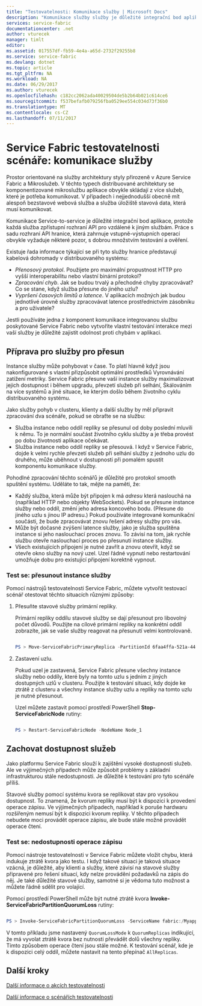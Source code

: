 ```yaml
---
title: "Testovatelnosti: Komunikace služby | Microsoft Docs"
description: "Komunikace služby služby je důležité integrační bod aplikace Service Fabric. Tento článek popisuje aspekty návrhu a testování techniky."
services: service-fabric
documentationcenter: .net
author: vturecek
manager: timlt
editor: 
ms.assetid: 017557df-fb59-4e4a-a65d-2732f29255b8
ms.service: service-fabric
ms.devlang: dotnet
ms.topic: article
ms.tgt_pltfrm: NA
ms.workload: NA
ms.date: 06/29/2017
ms.author: vturecek
ms.openlocfilehash: c182cc2062ada40029504de5b2b64b021c614ce6
ms.sourcegitcommit: f537befafb079256fba0529ee554c034d73f36b0
ms.translationtype: MT
ms.contentlocale: cs-CZ
ms.lasthandoff: 07/11/2017
---
```

# <a name="service-fabric-testability-scenarios-service-communication"></a>Service Fabric testovatelnosti scénáře: komunikace služby
Prostor orientované na služby architektury styly přirozeně v Azure Service Fabric a Mikroslužeb. V těchto typech distribuované architektury se komponentizované mikroslužbu aplikace obvykle skládají z více služeb, které je potřeba komunikovat. V případech i nejjednodušší obecně mít alespoň bezstavové webová služba a služba úložiště stavová data, která musí komunikovat.

Komunikace Service-to-service je důležité integrační bod aplikace, protože každá služba zpřístupní rozhraní API pro vzdálené k jiným službám. Práce s sadu rozhraní API hranice, která zahrnuje vstupně-výstupních operací obvykle vyžaduje některé pozor, s dobrou množstvím testování a ověření.

Existuje řada informace týkající se při tyto služby hranice představují kabelová dohromady v distribuovaného systému:

* *Přenosový protokol*. Použijete pro maximální propustnost HTTP pro vyšší interoperabilitu nebo vlastní binární protokol?
* *Zpracování chyb*. Jak se budou trvalý a přechodné chyby zpracovávat? Co se stane, když služba přesune do jiného uzlu?
* *Vypršení časových limitů a latence*. V aplikacích možných jak budou jednotlivé úrovně služby zpracovávat latence prostřednictvím zásobníku a pro uživatele?

Jestli používáte jedna z komponent komunikace integrovanou službu poskytované Service Fabric nebo vytvoříte vlastní testování interakce mezi vaší služby je důležité zajistit odolnost proti chybám v aplikaci.

## <a name="prepare-for-services-to-move"></a>Příprava pro služby pro přesun
Instance služby může pohybovat v čase. To platí hlavně když jsou nakonfigurované s vlastní přizpůsobit optimální prostředků Vyrovnávání zatížení metriky. Service Fabric přesune vaší instance služby maximalizovat jejich dostupnost i během upgradu, převzetí služeb při selhání, Škálováním na více systémů a jiné situace, ke kterým došlo během životního cyklu distribuovaného systému.

Jako služby pohyb v clusteru, klienty a další služby by měl připravit zpracování dva scénáře, pokud se obraťte se na službu:

* Služba instance nebo oddíl repliky se přesunul od doby poslední mluvili k němu. To je normální součást životního cyklu služby a je třeba provést po dobu životnosti aplikace očekávat.
* Služba instance nebo oddíl repliky se přesouvá. I když v Service Fabric, dojde k velmi rychle převzetí služeb při selhání služby z jednoho uzlu do druhého, může uběhnout v dostupnosti při pomalém spustit komponentu komunikace služby.

Pohodlné zpracování těchto scénářů je důležité pro protokol smooth spuštění systému. Uděláte to tak, mějte na paměti, že:

* Každý služba, která může být připojen k má *adresu* která naslouchá na (například HTTP nebo objekty WebSockets). Pokud se přesune instance služby nebo oddíl, změní jeho adresa koncového bodu. (Přesune do jiného uzlu s jinou IP adresu.) Pokud používáte integrované komunikační součásti, že bude zpracovávat znovu řešení adresy služby pro vás.
* Může být dočasné zvýšení latence služby, jako je služba spuštěna instance si jeho naslouchací proces znovu. To závisí na tom, jak rychle službu otevře naslouchací proces po přesunutí instance služby.
* Všech existujících připojení je nutné zavřít a znovu otevřít, když se otevře okno služby na nový uzel. Uzel řádné vypnutí nebo restartování umožňuje dobu pro existující připojení korektně vypnout.

### <a name="test-it-move-service-instances"></a>Test se: přesunout instance služby
Pomocí nástrojů testovatelnosti Service Fabric, můžete vytvořit testovací scénář otestovat těchto situacích různými způsoby:

1. Přesuňte stavové služby primární repliky.
   
    Primární repliky oddílu stavové služby se dají přesunout pro libovolný počet důvodů. Použijte na cílové primární repliky na konkrétní oddíl zobrazíte, jak se vaše služby reagovat na přesunutí velmi kontrolovaně.
   
    ```powershell
   
    PS > Move-ServiceFabricPrimaryReplica -PartitionId 6faa4ffa-521a-44e9-8351-dfca0f7e0466 -ServiceName fabric:/MyApplication/MyService
   
    ```
2. Zastavení uzlu.
   
    Pokud uzel je zastavená, Service Fabric přesune všechny instance služby nebo oddíly, které byly na tomto uzlu s jedním z jiných dostupných uzlů v clusteru. Použijte k testování situaci, kdy dojde ke ztrátě z clusteru a všechny instance služby uzlu a repliky na tomto uzlu je nutné přesunout.
   
    Uzel můžete zastavit pomocí prostředí PowerShell **Stop-ServiceFabricNode** rutiny:
   
    ```powershell
   
    PS > Restart-ServiceFabricNode -NodeName Node_1
   
    ```

## <a name="maintain-service-availability"></a>Zachovat dostupnost služeb
Jako platformu Service Fabric slouží k zajištění vysoké dostupnosti služeb. Ale ve výjimečných případech může způsobit problémy s základní infrastrukturou stále nedostupnosti. Je důležité k testování pro tyto scénáře příliš.

Stavové služby pomocí systému kvora se replikovat stav pro vysokou dostupnost. To znamená, že kvorum repliky musí být k dispozici k provedení operace zápisu. Ve výjimečných případech, například k poruše hardwaru rozšířeným nemusí být k dispozici kvorum repliky. V těchto případech nebudete moci provádět operace zápisu, ale bude stále možné provádět operace čtení.

### <a name="test-it-write-operation-unavailability"></a>Test se: nedostupnosti operace zápisu
Pomocí nástroje testovatelnosti v Service Fabric můžete vložit chybu, která indukuje ztrátě kvora jako testu. I když takové situaci je taková situace vzácná, je důležité, aby klienti a služby, které závisí na stavové služby připravené pro řešení situací, kdy nelze provádění požadavků na zápis do něj. Je také důležité stavové služby, samotné si je vědoma tuto možnost a můžete řádně sdělit pro volající.

Pomocí prostředí PowerShell může být nutné ztrátě kvora **Invoke-ServiceFabricPartitionQuorumLoss** rutiny:

```powershell

PS > Invoke-ServiceFabricPartitionQuorumLoss -ServiceName fabric:/Myapplication/MyService -QuorumLossMode QuorumReplicas -QuorumLossDurationInSeconds 20

```

V tomto příkladu jsme nastavený `QuorumLossMode` k `QuorumReplicas` indikující, že má vyvolat ztrátě kvora bez nutnosti převádět dolů všechny repliky. Tímto způsobem operace čtení jsou stále možné. K testování scénář, kde je k dispozici celý oddíl, můžete nastavit na tento přepínač `AllReplicas`.

## <a name="next-steps"></a>Další kroky
[Další informace o akcích testovatelnosti](service-fabric-testability-actions.md)

[Další informace o scénářích testovatelnosti](service-fabric-testability-scenarios.md)

